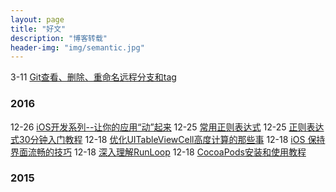 ```yaml
---
layout: page
title: "好文"
description: "博客转载"
header-img: "img/semantic.jpg"
---
```


 3-11  [Git查看、删除、重命名远程分支和tag](http://zengrong.net/post/1746.htm)
### 2016

 12-26  [iOS开发系列--让你的应用“动”起来](http://www.cnblogs.com/kenshincui/p/3972100.html)
 12-25  [常用正则表达式](http://deerchao.net/tutorials/regex/common.htm)
 12-25  [正则表达式30分钟入门教程](http://deerchao.net/tutorials/regex/regex.htm)
 12-18  [优化UITableViewCell高度计算的那些事](http://blog.sunnyxx.com/2015/05/17/cell-height-calculation/)
 12-18  [iOS 保持界面流畅的技巧](http://blog.ibireme.com/2015/11/12/smooth_user_interfaces_for_ios/)
 12-18  [深入理解RunLoop](http://blog.ibireme.com/2015/05/18/runloop/)
 12-18  [CocoaPods安装和使用教程](http://code4app.com/article/cocoapods-install-usage)
### 2015


